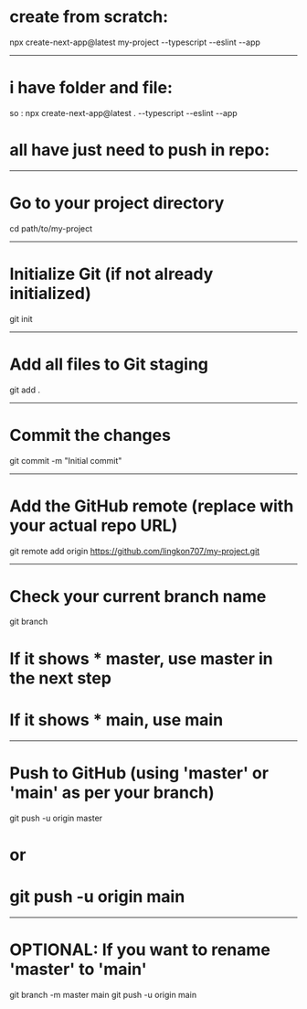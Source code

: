 # create from scratch:
npx create-next-app@latest my-project --typescript --eslint --app
____________________________

# i have folder and file:
so : npx create-next-app@latest . --typescript --eslint --app

# all have just need to push in repo:
____________________________

# Go to your project directory
cd path/to/my-project
____________________________

# Initialize Git (if not already initialized)
git init
____________________________

# Add all files to Git staging
git add .
____________________________

# Commit the changes
git commit -m "Initial commit"
____________________________

# Add the GitHub remote (replace with your actual repo URL)
git remote add origin https://github.com/lingkon707/my-project.git
____________________________

# Check your current branch name
git branch
# If it shows * master, use master in the next step
# If it shows * main, use main
____________________________

# Push to GitHub (using 'master' or 'main' as per your branch)
git push -u origin master
# or
# git push -u origin main
____________________________

# OPTIONAL: If you want to rename 'master' to 'main'
git branch -m master main
git push -u origin main

